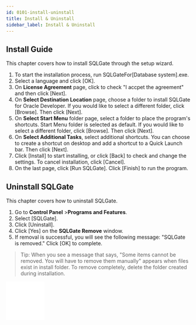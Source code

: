 ```yaml
---
id: 0101-install-uninstall
title: Install & Uninstall
sidebar_label: Install & Uninstall
---
```


## Install Guide

This chapter covers how to install SQLGate through the setup wizard.

1. To start the installation process, run SQLGateFor[Database system].exe.
2. Select a language and click [OK].
3. On **License Agreement** page, click to check "I accpet the agreement" and then click [Next].
4. On **Select Destination Location** page, choose a folder to install SQLGate for Oracle Developer. If you would like to select a different folder, click [Browse]. Then click [Next].
5. On **Select Start Menu** folder page, select a folder to place the program's shortcuts. Start Menu folder is selected as default. If you would like to select a different folder, click [Browse]. Then click [Next].
6. On **Select Additional Tasks**, select additional shortcuts. You can choose to create a shortcut on desktop and add a shortcut to a Quick Launch bar. Then click [Next].
7. Click [Install] to start installing, or click [Back] to check and change the settings. To cancel installation, click [Cancel].
8. On the last page, click [Run SQLGate]. Click [Finish] to run the program.



## Uninstall SQLGate
This chapter covers how to uninstall SQLGate.

1. Go to **Control Panel** >**Programs and Features**.
2. Select [SQLGate].
3. Click [Uninstall].
4. Click [Yes] on the **SQLGate Remove** window.
5. If removal is successful, you will see the following message: "SQLGate is removed." Click [OK] to complete.
> Tip: When you see a message that says, "Some items cannot be removed. You will have to remove them manually" appears when files exist in install folder. To remove completely, delete the folder created during installation.



![img](/img/en/sqlgate-logo.png)
